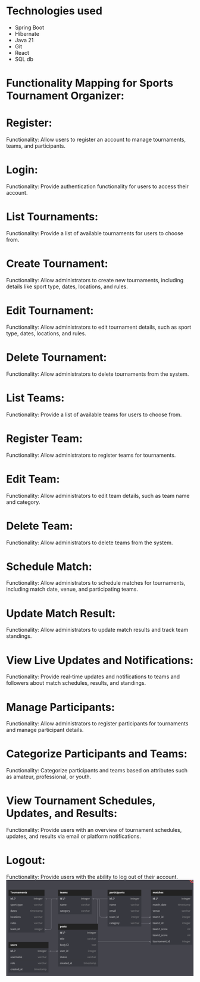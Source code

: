 <h1> Technologies used</h1>
<ul>
  <li>Spring Boot</li>
  <li>Hibernate</li>
  <li>Java 21</li>
  <li>Git</li>
  <li>React</li>
  <li>SQL db</li>
</ul>


<h1>Functionality Mapping for Sports Tournament Organizer:</h1>

<h1><strong>Register:</strong></h1>
Functionality: Allow users to register an account to manage tournaments, teams, and participants.

<h1><strong>Login:</strong></h1>
Functionality: Provide authentication functionality for users to access their account.

<h1><strong>List Tournaments:</strong></h1>
Functionality: Provide a list of available tournaments for users to choose from.

<h1><strong>Create Tournament:</strong></h1>
Functionality: Allow administrators to create new tournaments, including details like sport type, dates, locations, and rules.

<h1><strong>Edit Tournament:</strong></h1>
Functionality: Allow administrators to edit tournament details, such as sport type, dates, locations, and rules.

<h1><strong>Delete Tournament:</strong></h1>
Functionality: Allow administrators to delete tournaments from the system.

<h1><strong>List Teams:</strong></h1>
Functionality: Provide a list of available teams for users to choose from.

<h1><strong>Register Team:</strong></h1>
Functionality: Allow administrators to register teams for tournaments.

<h1><strong>Edit Team:</strong></h1>
Functionality: Allow administrators to edit team details, such as team name and category.

<h1><strong>Delete Team:</strong></h1>
Functionality: Allow administrators to delete teams from the system.

<h1><strong>Schedule Match:</strong></h1>
Functionality: Allow administrators to schedule matches for tournaments, including match date, venue, and participating teams.

<h1><strong>Update Match Result:</strong></h1>
Functionality: Allow administrators to update match results and track team standings.

<h1><strong>View Live Updates and Notifications:</strong></h1>
Functionality: Provide real-time updates and notifications to teams and followers about match schedules, results, and standings.

<h1><strong>Manage Participants:</strong></h1>
Functionality: Allow administrators to register participants for tournaments and manage participant details.

<h1><strong>Categorize Participants and Teams:</strong></h1>
Functionality: Categorize participants and teams based on attributes such as amateur, professional, or youth.

<h1><strong>View Tournament Schedules, Updates, and Results:</strong></h1>
Functionality: Provide users with an overview of tournament schedules, updates, and results via email or platform notifications.

<h1><strong>Logout:</strong></h1>
Functionality: Provide users with the ability to log out of their account.
<img src="/dbd.png"/>
